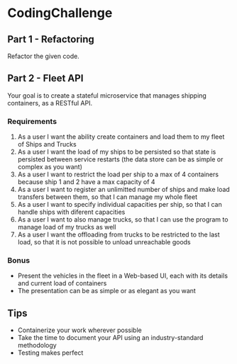# CodingChallenge

## Part 1 - Refactoring
Refactor the given code.

## Part 2 - Fleet API 
Your goal is to create a stateful microservice that manages shipping containers, as a RESTful API. 

### Requirements
1. As a user I want the ability create containers and load them to my fleet of Ships and Trucks
2. As a user I want the load of my ships to be persisted so that state is persisted between service restarts (the data store can be as simple or complex as you want)
3. As a user I want to restrict the load per ship to a max of 4 containers because ship 1 and 2 have a max capacity of 4
4. As a user I want to register an unlimitted number of ships and make load transfers between them, so that I can manage my whole fleet
5. As a user I want to specify individual capacities per ship, so that I can handle ships with diferent capacities
6. As a user I want to also manage trucks, so that I can use the program to manage load of my trucks as well
7. As a user I want the offloading from trucks to be restricted to the last load, so that it is not possible to unload unreachable goods

### Bonus
- Present the vehicles in the fleet in a Web-based UI, each with its details and current load of containers
- The presentation can be as simple or as elegant as you want

## Tips
- Containerize your work wherever possible
- Take the time to document your API using an industry-standard methodology
- Testing makes perfect
